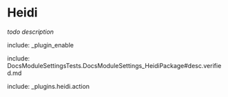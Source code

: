 # Heidi

*todo description*

include: _plugin_enable

include: DocsModuleSettingsTests.DocsModuleSettings_HeidiPackage#desc.verified.md

include: _plugins.heidi.action
